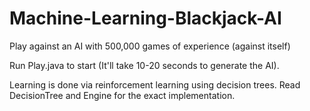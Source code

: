 # Machine-Learning-Blackjack-AI
Play against an AI with 500,000 games of experience (against itself)

Run Play.java to start (It'll take 10-20 seconds to generate the AI).

Learning is done via reinforcement learning using decision trees. 
Read DecisionTree and Engine for the exact implementation.

